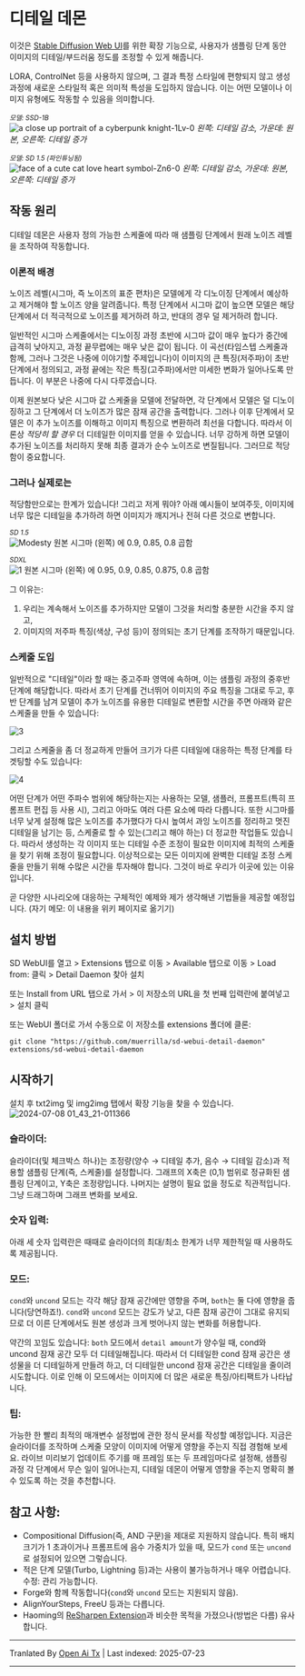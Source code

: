
# 디테일 데몬
이것은 [Stable Diffusion Web UI](https://github.com/AUTOMATIC1111/stable-diffusion-webui)를 위한 확장 기능으로, 사용자가 샘플링 단계 동안 이미지의 디테일/부드러움 정도를 조정할 수 있게 해줍니다.

LORA, ControlNet 등을 사용하지 않으며, 그 결과 특정 스타일에 편향되지 않고 생성 과정에 새로운 스타일적 혹은 의미적 특성을 도입하지 않습니다. 이는 어떤 모델이나 이미지 유형에도 작동할 수 있음을 의미합니다.

<sub>*모델: SSD-1B*<br></sub>
![a close up portrait of a cyberpunk knight-1Lv-0](https://github.com/muerrilla/sd-webui-detail-daemon/assets/48160881/561c33d9-9a5d-4cfc-bee8-de9126b280c1)
*왼쪽: 디테일 감소, 가운데: 원본, 오른쪽: 디테일 증가*<br>

<sub>*모델: SD 1.5 (파인튜닝됨)*<br></sub>
![face of a cute cat love heart symbol-Zn6-0](https://github.com/muerrilla/sd-webui-detail-daemon/assets/48160881/9fbfb39f-81fb-4951-8f32-20eab410020a)
*왼쪽: 디테일 감소, 가운데: 원본, 오른쪽: 디테일 증가*<br>

## 작동 원리
디테일 데몬은 사용자 정의 가능한 스케줄에 따라 매 샘플링 단계에서 원래 노이즈 레벨을 조작하여 작동합니다.

### 이론적 배경
노이즈 레벨(시그마, 즉 노이즈의 표준 편차)은 모델에게 각 디노이징 단계에서 예상하고 제거해야 할 노이즈 양을 알려줍니다. 특정 단계에서 시그마 값이 높으면 모델은 해당 단계에서 더 적극적으로 노이즈를 제거하려 하고, 반대의 경우 덜 제거하려 합니다.

일반적인 시그마 스케줄에서는 디노이징 과정 초반에 시그마 값이 매우 높다가 중간에 급격히 낮아지고, 과정 끝무렵에는 매우 낮은 값이 됩니다. 이 곡선(타임스텝 스케줄과 함께, 그러나 그것은 나중에 이야기할 주제입니다)이 이미지의 큰 특징(저주파)이 초반 단계에서 정의되고, 과정 끝에는 작은 특징(고주파)에서만 미세한 변화가 일어나도록 만듭니다. 이 부분은 나중에 다시 다루겠습니다.

이제 원본보다 낮은 시그마 값 스케줄을 모델에 전달하면, 각 단계에서 모델은 덜 디노이징하고 그 단계에서 더 노이즈가 많은 잠재 공간을 출력합니다. 그러나 이후 단계에서 모델은 이 추가 노이즈를 이해하고 이미지 특징으로 변환하려 최선을 다합니다. 따라서 이론상 *적당히 할 경우* 더 디테일한 이미지를 얻을 수 있습니다. 너무 강하게 하면 모델이 추가된 노이즈를 처리하지 못해 최종 결과가 순수 노이즈로 변질됩니다. 그러므로 적당함이 중요합니다.

### 그러나 실제로는
적당함만으로는 한계가 있습니다! 그리고 저게 뭐야? 아래 예시들이 보여주듯, 이미지에 너무 많은 디테일을 추가하려 하면 이미지가 깨지거나 전혀 다른 것으로 변합니다.

<sub>*SD 1.5*<br></sub>
![Modesty](https://github.com/muerrilla/sd-webui-detail-daemon/assets/48160881/2f011a28-0948-48f8-b171-350add6fdd67)
원본 시그마 (왼쪽) 에 0.9, 0.85, 0.8 곱함<br>

<sub>*SDXL*<br></sub>
![1](https://github.com/muerrilla/sd-webui-detail-daemon/assets/48160881/eff2356e-a6dd-4a4e-9c7e-861dec7713eb)
원본 시그마 (왼쪽) 에 0.95, 0.9, 0.85, 0.875, 0.8 곱함<br>

그 이유는:
1. 우리는 계속해서 노이즈를 추가하지만 모델이 그것을 처리할 충분한 시간을 주지 않고,
2. 이미지의 저주파 특징(색상, 구성 등)이 정의되는 초기 단계를 조작하기 때문입니다.

### 스케줄 도입
일반적으로 "디테일"이라 할 때는 중고주파 영역에 속하며, 이는 샘플링 과정의 중후반 단계에 해당합니다. 따라서 초기 단계를 건너뛰어 이미지의 주요 특징을 그대로 두고, 후반 단계를 남겨 모델이 추가 노이즈를 유용한 디테일로 변환할 시간을 주면 아래와 같은 스케줄을 만들 수 있습니다:

![3](https://github.com/muerrilla/sd-webui-detail-daemon/assets/48160881/cd47e882-8b56-4321-8c47-c0d689562780)

그리고 스케줄을 좀 더 정교하게 만들어 크기가 다른 디테일에 대응하는 특정 단계를 타겟팅할 수도 있습니다:

![4](https://github.com/muerrilla/sd-webui-detail-daemon/assets/48160881/ea5027d2-3359-4733-afb4-5ae4a1218f38)

어떤 단계가 어떤 주파수 범위에 해당하는지는 사용하는 모델, 샘플러, 프롬프트(특히 프롬프트 편집 등 사용 시), 그리고 아마도 여러 다른 요소에 따라 다릅니다. 또한 시그마를 너무 낮게 설정해 많은 노이즈를 추가했다가 다시 높여서 과잉 노이즈를 정리하고 멋진 디테일을 남기는 등, 스케줄로 할 수 있는(그리고 해야 하는) 더 정교한 작업들도 있습니다. 따라서 생성하는 각 이미지 또는 디테일 수준 조정이 필요한 이미지에 최적의 스케줄을 찾기 위해 조정이 필요합니다. 이상적으로는 모든 이미지에 완벽한 디테일 조정 스케줄을 만들기 위해 수많은 시간을 투자해야 합니다. 그것이 바로 우리가 이곳에 있는 이유입니다.

곧 다양한 시나리오에 대응하는 구체적인 예제와 제가 생각해낸 기법들을 제공할 예정입니다. (자기 메모: 이 내용을 위키 페이지로 옮기기)

## 설치 방법
SD WebUI를 열고 > Extensions 탭으로 이동 > Available 탭으로 이동 > Load from: 클릭 > Detail Daemon 찾아 설치

또는 Install from URL 탭으로 가서 > 이 저장소의 URL을 첫 번째 입력란에 붙여넣고 > 설치 클릭

또는 WebUI 폴더로 가서 수동으로 이 저장소를 extensions 폴더에 클론:

`git clone "https://github.com/muerrilla/sd-webui-detail-daemon" extensions/sd-webui-detail-daemon`

## 시작하기
설치 후 txt2img 및 img2img 탭에서 확장 기능을 찾을 수 있습니다.
![2024-07-08 01_43_21-011366](https://github.com/muerrilla/sd-webui-detail-daemon/assets/48160881/045574cb-465c-4991-83c4-d02f803a330b)
### 슬라이더:
슬라이더(및 체크박스 하나)는 조정량(양수 → 디테일 추가, 음수 → 디테일 감소)과 적용할 샘플링 단계(즉, 스케줄)를 설정합니다. 그래프의 X축은 (0,1) 범위로 정규화된 샘플링 단계이고, Y축은 조정량입니다. 나머지는 설명이 필요 없을 정도로 직관적입니다. 그냥 드래그하며 그래프 변화를 보세요.
### 숫자 입력:
아래 세 숫자 입력란은 때때로 슬라이더의 최대/최소 한계가 너무 제한적일 때 사용하도록 제공됩니다.
### 모드:
`cond`와 `uncond` 모드는 각각 해당 잠재 공간에만 영향을 주며, `both`는 둘 다에 영향을 줍니다(당연하죠!). `cond`와 `uncond` 모드는 강도가 낮고, 다른 잠재 공간이 그대로 유지되므로 더 이른 단계에서도 원본 생성과 크게 벗어나지 않는 변화를 허용합니다.

약간의 꼬임도 있습니다: `both` 모드에서 `detail amount`가 양수일 때, cond와 uncond 잠재 공간 모두 더 디테일해집니다. 따라서 더 디테일한 cond 잠재 공간은 생성물을 더 디테일하게 만들려 하고, 더 디테일한 uncond 잠재 공간은 디테일을 줄이려 시도합니다. 이로 인해 이 모드에서는 이미지에 더 많은 새로운 특징/아티팩트가 나타납니다.

### 팁:
가능한 한 빨리 최적의 매개변수 설정법에 관한 정식 문서를 작성할 예정입니다. 지금은 슬라이더를 조작하며 스케줄 모양이 이미지에 어떻게 영향을 주는지 직접 경험해 보세요. 라이브 미리보기 업데이트 주기를 매 프레임 또는 두 프레임마다로 설정해, 샘플링 과정 각 단계에서 무슨 일이 일어나는지, 디테일 데몬이 어떻게 영향을 주는지 명확히 볼 수 있도록 하는 것을 추천합니다.

## 참고 사항:
- Compositional Diffusion(즉, AND 구문)을 제대로 지원하지 않습니다. 특히 배치 크기가 1 초과이거나 프롬프트에 음수 가중치가 있을 때, 모드가 `cond` 또는 `uncond`로 설정되어 있으면 그렇습니다.
- 적은 단계 모델(Turbo, Lightning 등)과는 사용이 불가능하거나 매우 어렵습니다. 수정: 관리 가능합니다.
- Forge와 함께 작동합니다(`cond`와 `uncond` 모드는 지원되지 않음).
- AlignYourSteps, FreeU 등과는 다릅니다.
- Haoming의 [ReSharpen Extension](https://github.com/Haoming02/sd-webui-resharpen)과 비슷한 목적을 가졌으나(방법은 다름) 유사합니다.



---

Tranlated By [Open Ai Tx](https://github.com/OpenAiTx/OpenAiTx) | Last indexed: 2025-07-23

---